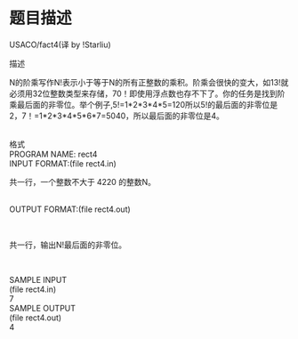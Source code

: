 # 题目描述


<p>
USACO/fact4(译 by !Starliu)
</p>
<p>
描述
</p>
<div>
<div>
<div>
<p>
<span lang="EN-US">N</span><span style="font-family:SimSun;">的阶乘写作</span><span lang="EN-US">N!</span><span style="font-family:SimSun;">表示小于等于</span><span lang="EN-US">N</span><span style="font-family:SimSun;">的所有正整数的乘积。阶乘会很快的变大，如</span><span lang="EN-US">13!</span><span style="font-family:SimSun;">就必须用</span><span lang="EN-US">32</span><span style="font-family:SimSun;">位整数类型来存储，</span><span lang="EN-US">70</span><span style="font-family:SimSun;">！即使用浮点数也存不下了。你的任务是找到阶乘最后面的非零位。举个例子</span><span lang="EN-US">,5!=1*2*3*4*5=120</span><span style="font-family:SimSun;">所以</span><span lang="EN-US">5!</span><span style="font-family:SimSun;">的最后面的非零位是</span><span lang="EN-US">2</span><span style="font-family:SimSun;">，</span><span lang="EN-US">7</span><span style="font-family:SimSun;">！</span><span lang="EN-US">=1*2*3*4*5*6*7=5040</span><span style="font-family:SimSun;">，所以最后面的非零位是</span><span lang="EN-US">4</span><span style="font-family:SimSun;">。</span> 
</p>
</div>
<div>
 
</div>
<div>
</div>
<div>
格式
</div>
<div>
PROGRAM NAME: rect4
</div>
<div>
INPUT FORMAT:(file rect4.in)
</div>
<div>
</div>
<div>
<p class="MsoNormal">
<span style="font-family:SimSun;">共一行，一个整数不大于 </span><span lang="EN-US">4</span><span lang="EN-US">220 </span><span style="font-family:SimSun;">的整数</span><span lang="EN-US">N</span><span style="font-family:SimSun;">。</span> 
</p>
 
</div>
<div>
OUTPUT FORMAT:(file rect4.out)
</div>
<div>
<p>
<br/>
</p>
<p class="MsoNormal">
<span style="font-family:SimSun;">共一行，输出</span><span lang="EN-US">N!</span><span style="font-family:SimSun;">最后面的非零位。</span> 
</p>
<p>
<br/>
</p>
</div>
<div>
SAMPLE INPUT
<div>
(file rect4.in)
</div>
</div>
<div>
7
</div>
<div>
SAMPLE OUTPUT
<div>
(file rect4.out)
</div>
<div>
4
</div>
</div>
</div>
</div>
<p>
 
</p>
